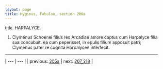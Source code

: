 ```yaml
---
layout: page
title: Hyginus, Fabulae, section 206a
---
```


title. HARPALYCE.



1. Clymenus Schoenei filius rex Arcadiae amore captus cum Harpalyce filia sua concubuit. ea cum peperisset, in epulis filium apposuit patri; Clymenus pater re cognita Harpalycen interfecit.



---

| --- | --- |
| previous: [205a](../205a/) | next: [207_218](../207_218/) |